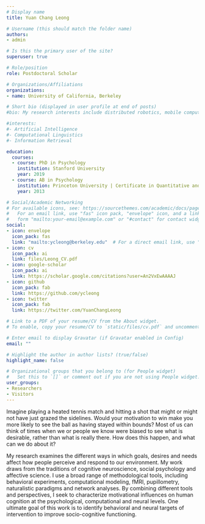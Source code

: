 ```yaml
---
# Display name
title: Yuan Chang Leong

# Username (this should match the folder name)
authors:
- admin

# Is this the primary user of the site?
superuser: true

# Role/position
role: Postdoctoral Scholar

# Organizations/Affiliations
organizations:
- name: University of California, Berkeley

# Short bio (displayed in user profile at end of posts)
#bio: My research interests include distributed robotics, mobile computing and programmable matter.

#interests:
#- Artificial Intelligence
#- Computational Linguistics
#- Information Retrieval

education:
  courses:
  - course: PhD in Psychology
    institution: Stanford University
    year: 2019
  - course: AB in Psychology
    institution: Princeton University | Certificate in Quantitative and Computational Neuroscience
    year: 2013

# Social/Academic Networking
# For available icons, see: https://sourcethemes.com/academic/docs/page-builder/#icons
#   For an email link, use "fas" icon pack, "envelope" icon, and a link in the
#   form "mailto:your-email@example.com" or "#contact" for contact widget.
social:
- icon: envelope
  icon_pack: fas
  link: "mailto:ycleong@berkeley.edu"  # For a direct email link, use "mailto:test@example.org".
- icon: cv
  icon_pack: ai
  link: files/Leong_CV.pdf
- icon: google-scholar
  icon_pack: ai
  link: https://scholar.google.com/citations?user=An2VxEwAAAAJ
- icon: github
  icon_pack: fab
  link: https://github.com/ycleong
- icon: twitter
  icon_pack: fab
  link: https://twitter.com/YuanChangLeong

# Link to a PDF of your resume/CV from the About widget.
# To enable, copy your resume/CV to `static/files/cv.pdf` and uncomment the lines below.

# Enter email to display Gravatar (if Gravatar enabled in Config)
email: ""

# Highlight the author in author lists? (true/false)
highlight_name: false

# Organizational groups that you belong to (for People widget)
#   Set this to `[]` or comment out if you are not using People widget.
user_groups:
- Researchers
- Visitors
---
```


Imagine playing a heated tennis match and hitting a shot that might or might not have just grazed the sidelines. Would your motivation to win make you more likely to see the ball as having stayed within bounds? Most of us can think of times when we or people we know were biased to see what is desirable, rather than what is really there. How does this happen, and what can we do about it?

My research examines the different ways in which goals, desires and needs affect how people perceive and respond to our environment. My work draws from the traditions of cognitive neuroscience, social psychology and affective science. I use a broad range of methodological tools, including behavioral experiments, computational modeling, fMRI, pupillometry, naturalistic paradigms and network analyses. By combining different tools and perspectives, I seek to characterize motivational influences on human cognition at the psychological, computational and neural levels. One ultimate goal of this work is to identify behavioral and neural targets of intervention to improve socio-cognitive functioning.
